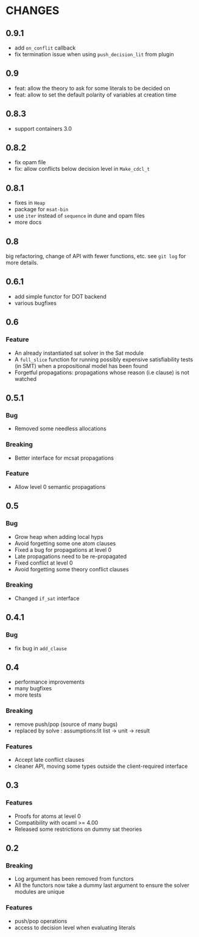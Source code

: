 # CHANGES

## 0.9.1

- add `on_conflit` callback
- fix termination issue when using `push_decision_lit` from plugin

## 0.9

- feat: allow the theory to ask for some literals to be decided on
- feat: allow to set the default polarity of variables at creation time

## 0.8.3

- support containers 3.0

## 0.8.2

- fix opam file
- fix: allow conflicts below decision level in `Make_cdcl_t`

## 0.8.1

- fixes in `Heap`
- package for `msat-bin`
- use `iter` instead of `sequence` in dune and opam files
- more docs

## 0.8

big refactoring, change of API with fewer functions, etc.
see `git log` for more details.

## 0.6.1

- add simple functor for DOT backend
- various bugfixes

## 0.6

### Feature

- An already instantiated sat solver in the Sat module
- A `full_slice` function for running possibly expensive satisfiability
  tests (in SMT) when a propositional model has been found
- Forgetful propagations: propagations whose reason (i.e clause) is not watched

## 0.5.1

### Bug

- Removed some needless allocations

### Breaking

- Better interface for mcsat propagations

### Feature

- Allow level 0 semantic propagations

## 0.5

### Bug

- Grow heap when adding local hyps
- Avoid forgetting some one atom clauses
- Fixed a bug for propagations at level 0
- Late propagations need to be re-propagated
- Fixed conflict at level 0
- Avoid forgetting some theory conflict clauses

### Breaking

- Changed `if_sat` interface

## 0.4.1

### Bug

- fix bug in `add_clause`

## 0.4

- performance improvements
- many bugfixes
- more tests

### Breaking

- remove push/pop (source of many bugs)
- replaced by solve : assumptions:lit list -> unit -> result

### Features

- Accept late conflict clauses
- cleaner API, moving some types outside the client-required interface

## 0.3

### Features

- Proofs for atoms at level 0
- Compatibility with ocaml >= 4.00
- Released some restrictions on dummy sat theories

## 0.2

### Breaking

- Log argument has been removed from functors
- All the functors now take a dummy last argument to ensure the solver modules are unique

### Features

- push/pop operations
- access to decision level when evaluating literals

